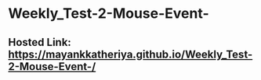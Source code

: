 # Weekly_Test-2-Mouse-Event-
## Hosted Link: https://mayankkatheriya.github.io/Weekly_Test-2-Mouse-Event-/
